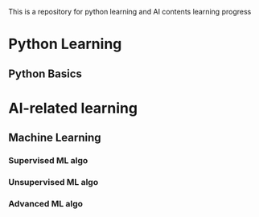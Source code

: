 This is a repository for python learning and AI contents learning progress
# Python Learning
## Python Basics

# AI-related learning

## Machine Learning
### Supervised ML algo
### Unsupervised ML algo
### Advanced ML algo

